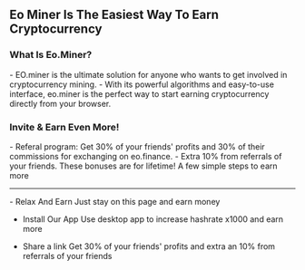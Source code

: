 <h2>Eo Miner Is The Easiest Way To Earn Cryptocurrency</h2>
<h3>What Is Eo.Miner?</h3>
- EO.miner is the ultimate solution for anyone who wants to get involved in cryptocurrency mining. 
- With its powerful algorithms and easy-to-use interface, eo.miner is the perfect way to start earning cryptocurrency directly from your browser.
<h3> Invite & Earn Even More!</h3>
- Referal program: Get 30% of your friends' profits and 30% of their commissions for exchanging on eo.finance. 
- Extra 10% from referrals of your friends. These bonuses are for lifetime!
A few simple steps to earn more

<hr>
- Relax And Earn
Just stay on this page and earn money

- Install Our App
Use desktop app to increase hashrate x1000 and earn more

- Share a link
Get 30% of your friends' profits and extra an 10% from referrals of your friends
